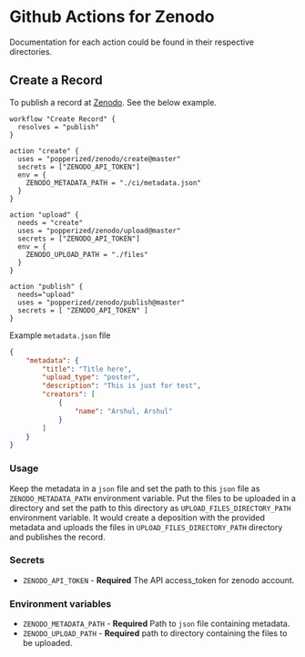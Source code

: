 # Github Actions for Zenodo
Documentation for each action could be found in their respective directories.

## Create a Record 
To publish a record at [Zenodo](https://zenodo.org/). See the below example.
```hcl
workflow "Create Record" {
  resolves = "publish"
}

action "create" {
  uses = "popperized/zenodo/create@master"
  secrets = ["ZENODO_API_TOKEN"]
  env = {
    ZENODO_METADATA_PATH = "./ci/metadata.json"
  }
}

action "upload" {
  needs = "create"
  uses = "popperized/zenodo/upload@master"
  secrets = ["ZENODO_API_TOKEN"]
  env = {
    ZENODO_UPLOAD_PATH = "./files"
  }
}

action "publish" {
  needs="upload"
  uses = "popperized/zenodo/publish@master"
  secrets = [ "ZENODO_API_TOKEN" ]
}
```
Example `metadata.json` file
```json
{
    "metadata": {
        "title": "Title here",
        "upload_type": "poster",
        "description": "This is just for test",
        "creators": [
            {
                "name": "Arshul, Arshul"
            }
        ]
    }
}
```
### Usage
Keep the metadata in a `json` file and set the path to this `json` file as `ZENODO_METADATA_PATH` environment variable.
Put the files to be uploaded in a directory and set the path to this directory as `UPLOAD_FILES_DIRECTORY_PATH` environment variable.
It would create a deposition with the provided metadata and uploads the files in `UPLOAD_FILES_DIRECTORY_PATH` directory and publishes the record.
### Secrets
* `ZENODO_API_TOKEN` - **Required** The API access_token for zenodo account.

### Environment variables
* `ZENODO_METADATA_PATH` - **Required** Path to `json` file containing metadata.
* `ZENODO_UPLOAD_PATH` - **Required** path to directory containing the files to be uploaded.